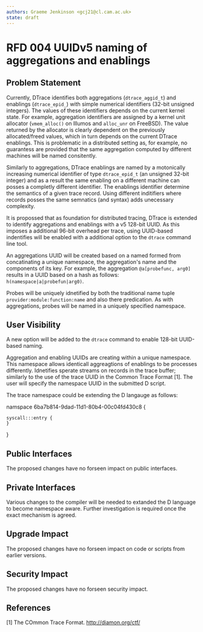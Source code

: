 ```yaml
---
authors: Graeme Jenkinson <gcj21@cl.cam.ac.uk>
state: draft
---
```


<!-- 
	This document is subject to the terms of BSD 2 Clause License.
    See LICENSE in this repository for more information.

    Copyright 2017 Graeme Jenkinson
-->

# RFD 004 UUIDv5 naming of aggregations and enablings

## Problem Statement

Currently, DTrace identifies both aggregations (`dtrace_aggid_t`) and enablings
(`dtrace_epid_`) with simple numerical identifiers (32-bit unsigned integers).
The values of these identifiers depends on the current kernel state.  For
example, aggregation identifiers are assigned by a kernel unit allocator
(`vmem_alloc()` on Illumos and `alloc_unr` on FreeBSD). The value returned by
the allocator is clearly dependent on the previously allocated/freed values,
which in turn depends on the current DTrace enablings. This is problematic in
a distributed setting as, for example, no guarantess are provided that the same
aggregation computed by different machines will be named consitently.

Similarly to aggregations, DTrace enablings are named by a motonically
increasing numerical identifier of type `dtrace_epid_t` (an unsigned 32-bit
integer) and as a result the same enabling on a different machine can posses a
completly different identifier. The enablings identifier determine the
semantics of a given trace record. Using different inditifiers where records
posses the same semnatics (and syntax) adds unecessary complexity.

It is propossed that as foundation for distributed tracing, DTrace is extended
to identify aggregations and enablings with a v5 128-bit UUID. As this imposes
a additional 96-bit overhead per trace, using UUID-based indentifies will
be enabled with a additional option to the `dtrace` command line tool.

An aggregations UUID will be created based on a named formed from concatinating a unique namespace, the aggregation's name and the components of its key.
For example, the aggregation `@a[probefunc, arg0]` results in a UUID based on
a hash as follows: `h(namespace|a|probefun|arg0)`.

Probes will be uniquely idnetified by both the traditional name tuple
`provider:module:function:name` and also there predication. As with
aggregations, probes will be named in a uniquely specified namespace.
   
## User Visibility

A new option will be added to the `dtrace` command to enable 128-bit UUID-based
naming. 

Aggregation and enabling UUIDs are creating within a unique namespace. This
namespace allows identicall aggreagtions of enablings to be processes
differently. Idnetifies sperate streams on records in the trace buffer;
similarly to the use of the trace UUID in the Common Trace Format [1]. The
user will specify the namespace UUID in the submitted D script.

The trace namespace could be extending the D langauge as follows:

namspace 6ba7b814-9dad-11d1-80b4-00c04fd430c8 {

	syscall:::entry {
	}

} 

## Public Interfaces

The proposed changes have no forseen impact on public interfaces.

## Private Interfaces

Various changes to the compiler will be needed to extanded the D language to
become namespace aware. Further investigation is required once the exact
mechanism is agreed.

## Upgrade Impact

The proposed changes have no forseen impact on code or scripts from earlier
versions.

## Security Impact

The proposed changes have no forseen security impact.

## References

[1] The COmmon Trace Format. http://diamon.org/ctf/

